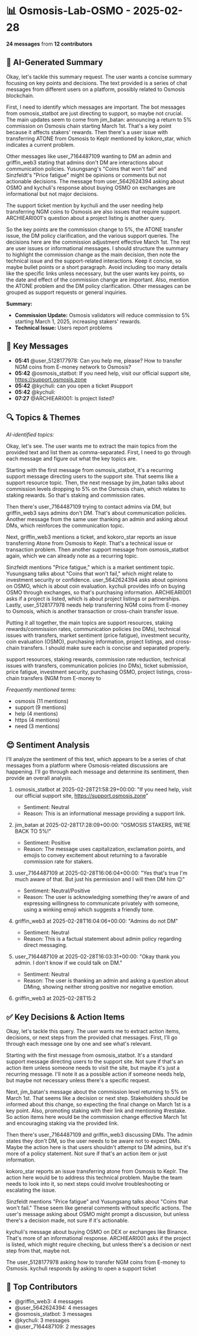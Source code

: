 # 📊 Osmosis-Lab-OSMO - 2025-02-28
**24 messages** from **12 contributors**

## 📝 AI-Generated Summary
<think>
Okay, let's tackle this summary request. The user wants a concise summary focusing on key points and decisions. The text provided is a series of chat messages from different users on a platform, possibly related to Osmosis blockchain.

First, I need to identify which messages are important. The bot messages from osmosis_statbot are just directing to support, so maybe not crucial. The main updates seem to come from jim_batan: announcing a return to 5% commission on Osmosis chain starting March 1st. That's a key point because it affects stakers' rewards. Then there's a user issue with transferring ATONE from Osmosis to Keplr mentioned by kokoro_star, which indicates a current problem. 

Other messages like user_7164487109 wanting to DM an admin and griffin_web3 stating that admins don't DM are interactions about communication policies. Yusungsang's "Coins that won't fail" and Sinzfeldt's "Price fatigue" might be opinions or comments but not actionable decisions. The message from user_5642624394 asking about OSMO and kychuli's response about buying OSMO on exchanges are informational but not major decisions. 

The support ticket mention by kychuli and the user needing help transferring NGM coins to Osmosis are also issues that require support. ARCHIEARI001's question about a project listing is another query. 

So the key points are the commission change to 5%, the ATONE transfer issue, the DM policy clarification, and the various support queries. The decisions here are the commission adjustment effective March 1st. The rest are user issues or informational messages. I should structure the summary to highlight the commission change as the main decision, then note the technical issue and the support-related interactions. Keep it concise, so maybe bullet points or a short paragraph. Avoid including too many details like the specific links unless necessary, but the user wants key points, so the date and effect of the commission change are important. Also, mention the ATONE problem and the DM policy clarification. Other messages can be grouped as support requests or general inquiries.
</think>

**Summary:**  
- **Commission Update:** Osmosis validators will reduce commission to 5% starting March 1, 2025, increasing stakers' rewards.  
- **Technical Issue:** Users report problems

## 💬 Key Messages
- **05:41** @user_5128177978: Can you help me, please? How to transfer NGM coins from E-money network to Osmosis?
- **05:42** @osmosis_statbot: If you need help, visit our official support site, https://support.osmosis.zone
- **05:42** @kychuli: can you open a ticket #support
- **05:42** @kychuli: 
- **07:27** @ARCHIEARI001: Is project listed?

## 🔍 Topics & Themes
*AI-identified topics:*
> <think>
Okay, let's see. The user wants me to extract the main topics from the provided text and list them as comma-separated. First, I need to go through each message and figure out what the key topics are.

Starting with the first message from osmosis_statbot, it's a recurring support message directing users to the support site. That seems like a support resource topic. Then, the next message by jim_batan talks about commission levels dropping to 5% on the Osmosis chain, which relates to staking rewards. So that's staking and commission rates.

Then there's user_7164487109 trying to contact admins via DM, but griffin_web3 says admins don't DM. That's about communication policies. Another message from the same user thanking an admin and asking about DMs, which reinforces the communication topic.

Next, griffin_web3 mentions a ticket, and kokoro_star reports an issue transferring Atone from Osmosis to Keplr. That's a technical issue or transaction problem. Then another support message from osmosis_statbot again, which we can already note as a recurring topic.

Sinzfeldt mentions "Price fatigue," which is a market sentiment topic. Yusungsang talks about "Coins that won't fail," which might relate to investment security or confidence. user_5642624394 asks about opinions on OSMO, which is about coin evaluation. kychuli provides info on buying OSMO through exchanges, so that's purchasing information. ARCHIEARI001 asks if a project is listed, which is about project listings or partnerships. Lastly, user_5128177978 needs help transferring NGM coins from E-money to Osmosis, which is another transaction or cross-chain transfer issue.

Putting it all together, the main topics are support resources, staking rewards/commission rates, communication policies (no DMs), technical issues with transfers, market sentiment (price fatigue), investment security, coin evaluation (OSMO), purchasing information, project listings, and cross-chain transfers. I should make sure each is concise and separated properly.
</think>

support resources, staking rewards, commission rate reduction, technical issues with transfers, communication policies (no DMs), ticket submission, price fatigue, investment security, purchasing OSMO, project listings, cross-chain transfers (NGM from E-money to

*Frequently mentioned terms:*
- osmosis (11 mentions)
- support (9 mentions)
- help (4 mentions)
- https (4 mentions)
- need (3 mentions)

## 😊 Sentiment Analysis
<think>
I'll analyze the sentiment of this text, which appears to be a series of chat messages from a platform where Osmosis-related discussions are happening. I'll go through each message and determine its sentiment, then provide an overall analysis.

1. osmosis_statbot at 2025-02-28T21:58:29+00:00: "If you need help, visit our official support site, https://support.osmosis.zone"
   - Sentiment: Neutral
   - Reason: This is an informational message providing a support link.

2. jim_batan at 2025-02-28T17:28:09+00:00: "OSMOSIS STAKERS, WE’RE BACK TO 5%!"
   - Sentiment: Positive
   - Reason: The message uses capitalization, exclamation points, and emojis to convey excitement about returning to a favorable commission rate for stakers.

3. user_7164487109 at 2025-02-28T16:06:04+00:00: "Yes that's true I'm much aware of that. But just his permission and I will then DM him 😉"
   - Sentiment: Neutral/Positive
   - Reason: The user is acknowledging something they're aware of and expressing willingness to communicate privately with someone, using a winking emoji which suggests a friendly tone.

4. griffin_web3 at 2025-02-28T16:04:06+00:00: "Admins do not DM"
   - Sentiment: Neutral
   - Reason: This is a factual statement about admin policy regarding direct messaging.

5. user_7164487109 at 2025-02-28T16:03:31+00:00: "Okay thank you admin. I don't know if we could talk on DM."
   - Sentiment: Neutral
   - Reason: The user is thanking an admin and asking a question about DMing, showing neither strong positive nor negative emotion.

6. griffin_web3 at 2025-02-28T15:2

## ✅ Key Decisions & Action Items
<think>
Okay, let's tackle this query. The user wants me to extract action items, decisions, or next steps from the provided chat messages. First, I'll go through each message one by one and see what's relevant.

Starting with the first message from osmosis_statbot. It's a standard support message directing users to the support site. Not sure if that's an action item unless someone needs to visit the site, but maybe it's just a recurring message. I'll note it as a possible action if someone needs help, but maybe not necessary unless there's a specific request.

Next, jim_batan's message about the commission level returning to 5% on March 1st. That seems like a decision or next step. Stakeholders should be informed about this change, so expecting the final change on March 1st is a key point. Also, promoting staking with their link and mentioning #restake. So action items here would be the commission change effective March 1st and encouraging staking via the provided link.

Then there's user_7164487109 and griffin_web3 discussing DMs. The admin states they don't DM, so the user needs to be aware not to expect DMs. Maybe the action here is that users shouldn't attempt to DM admins, but it's more of a policy statement. Not sure if that's an action item or just information.

kokoro_star reports an issue transferring atone from Osmosis to Keplr. The action here would be to address this technical problem. Maybe the team needs to look into it, so next steps could involve troubleshooting or escalating the issue.

Sinzfeldt mentions "Price fatigue" and Yusungsang talks about "Coins that won't fail." These seem like general comments without specific actions. The user's message asking about OSMO might prompt a discussion, but unless there's a decision made, not sure if it's actionable.

kychuli's message about buying OSMO on DEX or exchanges like Binance. That's more of an informational response. ARCHIEARI001 asks if the project is listed, which might require checking, but unless there's a decision or next step from that, maybe not.

The user_5128177978 asking how to transfer NGM coins from E-money to Osmosis. kychuli responds by asking to open a support ticket

## 👥 Top Contributors
- @griffin_web3: 4 messages
- @user_5642624394: 4 messages
- @osmosis_statbot: 3 messages
- @kychuli: 3 messages
- @user_7164487109: 2 messages
